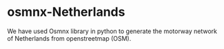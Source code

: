 # osmnx-Netherlands
We have used Osmnx library in python to generate the motorway network of Netherlands from openstreetmap (OSM).

